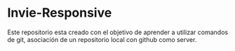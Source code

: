# Invie-Responsive
Este repositorio esta creado con el objetivo de aprender a utilizar comandos de git, asociación de un repositorio local con github como server.
